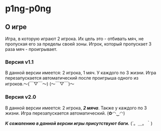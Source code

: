 # p1ng-p0ng
## О игре ##
Игра, в которую играют 2 игрока. Их цель это - отбивать мяч, не пропуская его за пределы своей зоны. Игрок, который пропускает 3 раза мяч - проигрывает.
### Версия v1.1 ###
В данной версии имеется: 2 игрока, 1 мяч. У каждого по 3 жизни. Игра перезапускается автоматический после проигрыша одного из игроков.〜(￣▽￣〜) (〜￣▽￣)〜
### Версия v2.0 ###
В данной версии имеется: 2 игрока, _***2 мяча***_. Также у каждого по 3 жизни. Игра перезапускается автоматический. (✿◠‿◠)

***К сожалению в данной версии игры присутствуют баги.*** (´。＿。｀)
